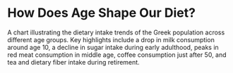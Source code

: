 # How Does Age Shape Our Diet?

A chart illustrating the dietary intake trends of the Greek population across different age groups. 
Key highlights include a drop in milk consumption around age 10, a decline in sugar intake during early adulthood, 
peaks in red meat consumption in middle age, coffee consumption just after 50, and tea and dietary fiber intake during retirement.

